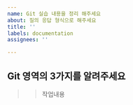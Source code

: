 ```yaml
---
name: Git 실습 내용을 정리 해주세요
about: 질의 응답 형식으로 해주세요
title: ''
labels: documentation
assignees: ''

---
```


## Git 영역의 3가지를 알려주세요
>> 작업내용
